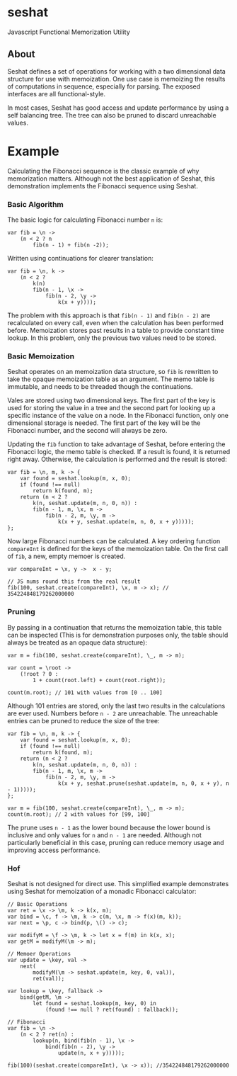 seshat
======

Javascript Functional Memorization Utility


## About
Seshat defines a set of operations for working with a two dimensional
data structure for use with memoization. One use case is memoizing
the results of computations in sequence, especially for parsing. The exposed
interfaces are all functional-style.

In most cases, Seshat has good access and update performance by using a self
balancing tree. The tree can also be pruned to discard unreachable values.


# Example

Calculating the Fibonacci sequence is the classic example of why memorization
matters. Although not the best application of Seshat, this demonstration implements
the Fibonacci sequence using Seshat.

### Basic Algorithm

The basic logic for calculating Fibonacci number `n` is:

    var fib = \n ->
        (n < 2 ? n
            fib(n - 1) + fib(n -2));

Written using continuations for clearer translation:

    var fib = \n, k ->
        (n < 2 ?
            k(n)
            fib(n - 1, \x ->
                fib(n - 2, \y ->
                    k(x + y))));

The problem with this approach is that `fib(n - 1)` and `fib(n - 2)` are
recalculated on every call, even when the calculation has been performed before.
Memoization stores past results in a table to provide constant time lookup.
In this problem, only the previous two values need to be stored.

### Basic Memoization

Seshat operates on an memoization data structure, so `fib` is rewritten to take the
opaque memoization table as an argument. The memo table is immutable, and needs
to be threaded though the continuations.

Vales are stored using two dimensional keys. The first part of the key is used
for storing the value in a tree and the second part for looking up a specific
instance of the value on a node.  In the Fibonacci function, only one dimensional
storage is needed. The first part of the key will be the
Fibonacci number, and the second will always be zero.

Updating the `fib` function to take advantage of Seshat, before entering the
Fibonacci logic, the memo table is checked. If a result is found, it is
returned right away. Otherwise, the calculation is performed and the result is stored:

    var fib = \n, m, k -> {
        var found = seshat.lookup(m, x, 0);
        if (found !== null)
            return k(found, m);
        return (n < 2 ?
            k(n, seshat.update(m, n, 0, n)) :
            fib(n - 1, m, \x, m ->
                fib(n - 2, m, \y, m ->
                    k(x + y, seshat.update(m, n, 0, x + y)))));
    };

Now large Fibonacci numbers can be calculated. A key ordering function `compareInt`
is defined for the keys of the memoization table. On the first call of `fib`,
a new, empty memoer is created.

    var compareInt = \x, y ->  x - y;
    
    // JS nums round this from the real result
    fib(100, seshat.create(compareInt), \x, m -> x); // 354224848179262000000


### Pruning
By passing in a continuation that returns the memoization table,
this table can be inspected (This is for demonstration purposes only,
the table should always be treated as an opaque data structure):

    var m = fib(100, seshat.create(compareInt), \_, m -> m);
    
    var count = \root ->
        (!root ? 0 :
            1 + count(root.left) + count(root.right));
    
    count(m.root); // 101 with values from [0 .. 100]

Although 101 entries are stored, only the last two results in the calculations are ever
used. Numbers before `n - 2` are unreachable. The unreachable entries can be pruned
to reduce the size of the tree:

    var fib = \n, m, k -> {
        var found = seshat.lookup(m, x, 0);
        if (found !== null)
            return k(found, m);
        return (n < 2 ?
            k(n, seshat.update(m, n, 0, n)) :
            fib(n - 1, m, \x, m ->
                fib(n - 2, m, \y, m ->
                    k(x + y, seshat.prune(seshat.update(m, n, 0, x + y), n - 1)))));
    };
    
    var m = fib(100, seshat.create(compareInt), \_, m -> m);
    count(m.root); // 2 with values for [99, 100]

The prune uses `n - 1` as the lower bound because the lower bound is inclusive
and only values for `n` and `n - 1` are needed. Although not particularly beneficial
in this case, pruning can reduce memory usage and improving access performance. 

### Hof
Seshat is not designed for direct use. This simplified example demonstrates
using Seshat for memoization of a monadic Fibonacci calculator:

    // Basic Operations
    var ret = \x -> \m, k -> k(x, m);
    var bind = \c, f -> \m, k -> c(m, \x, m -> f(x)(m, k));
    var next = \p, c -> bind(p, \() -> c);
    
    var modifyM = \f -> \m, k -> let x = f(m) in k(x, x);
    var getM = modifyM(\m -> m);
    
    // Memoer Operations
    var update = \key, val ->
        next(
            modifyM(\m -> seshat.update(m, key, 0, val)),
            ret(val));
    
    var lookup = \key, fallback ->
        bind(getM, \m -> 
            let found = seshat.lookup(m, key, 0) in
                (found !== null ? ret(found) : fallback));
    
    // Fibonacci
    var fib = \n ->
        (n < 2 ? ret(n) :
            lookup(n, bind(fib(n - 1), \x ->
                bind(fib(n - 2), \y ->
                    update(n, x + y)))));
    
    fib(100)(seshat.create(compareInt), \x -> x)); //354224848179262000000


